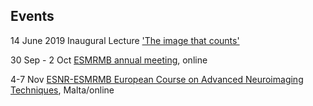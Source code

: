## Events

14 June 2019 Inaugural Lecture ['The image that counts'](https://www.youtube.com/watch?v=NuPW2FBd6p0&t=19s)

30 Sep - 2 Oct  [ESMRMB annual meeting](https://www.esmrmb.org/congress/congress2020/), online

4-7 Nov [ESNR-ESMRMB European Course on Advanced Neuroimaging Techniques](https://www.esmrmb.org/school-of-mri/), Malta/online
